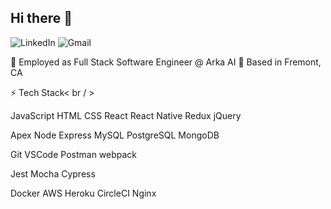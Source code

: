 ## Hi there 👋

![LinkedIn](https://img.shields.io/badge/linkedin-%230077B5.svg?style=for-the-badge&logo=linkedin&logoColor=white)  	![Gmail](https://img.shields.io/badge/Gmail-D14836?style=for-the-badge&logo=gmail&logoColor=white)  


🏢 Employed as Full Stack Software Engineer @ Arka AI
📍 Based in Fremont, CA

⚡ Tech Stack< br / >

JavaScript HTML CSS React React Native Redux jQuery

Apex Node Express MySQL PostgreSQL MongoDB

Git VSCode Postman webpack

Jest Mocha Cypress

Docker AWS Heroku CircleCI Nginx
<!--
**falgunisharma1/falgunisharma1** is a ✨ _special_ ✨ repository because its `README.md` (this file) appears on your GitHub profile.

Here are some ideas to get you started:

- 🔭 I’m currently working on ...
- 🌱 I’m currently learning ...
- 👯 I’m looking to collaborate on ...
- 🤔 I’m looking for help with ...
- 💬 Ask me about ...
- 📫 How to reach me: ...
- 😄 Pronouns: ...
- ⚡ Fun fact: ...
-->

